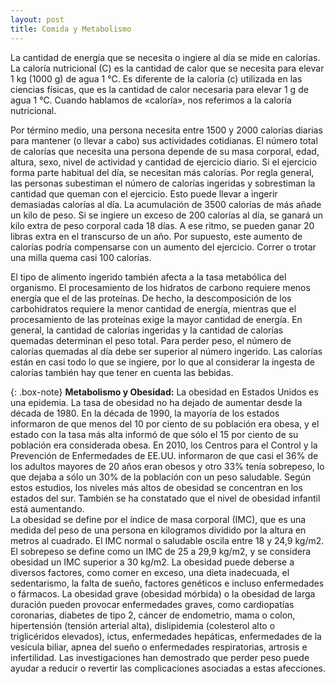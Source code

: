 ```yaml
---
layout: post
title: Comida y Metabolismo
---
```

La cantidad de energía que se necesita o ingiere al día se mide en calorías. La caloría nutricional (C) es la cantidad de calor que se necesita para elevar 1 kg (1000 g) de agua 1 °C. Es diferente de la caloría (c) utilizada en las ciencias físicas, que es la cantidad de calor necesaria para elevar 1 g de agua 1 °C. Cuando hablamos de «caloría», nos referimos a la caloría nutricional.

Por término medio, una persona necesita entre 1500 y 2000 calorías diarias para mantener (o llevar a cabo) sus actividades cotidianas. El número total de calorías que necesita una persona depende de su masa corporal, edad, altura, sexo, nivel de actividad y cantidad de ejercicio diario. Si el ejercicio forma parte habitual del día, se necesitan más calorías. Por regla general, las personas subestiman el número de calorías ingeridas y sobrestiman la cantidad que queman con el ejercicio. Esto puede llevar a ingerir demasiadas calorías al día. La acumulación de 3500 calorías de más añade un kilo de peso. Si se ingiere un exceso de 200 calorías al día, se ganará un kilo extra de peso corporal cada 18 días. A ese ritmo, se pueden ganar 20 libras extra en el transcurso de un año. Por supuesto, este aumento de calorías podría compensarse con un aumento del ejercicio. Correr o trotar una milla quema casi 100 calorías.

El tipo de alimento ingerido también afecta a la tasa metabólica del organismo. El procesamiento de los hidratos de carbono requiere menos energía que el de las proteínas. De hecho, la descomposición de los carbohidratos requiere la menor cantidad de energía, mientras que el procesamiento de las proteínas exige la mayor cantidad de energía. En general, la cantidad de calorías ingeridas y la cantidad de calorías quemadas determinan el peso total. Para perder peso, el número de calorías quemadas al día debe ser superior al número ingerido. Las calorías están en casi todo lo que se ingiere, por lo que al considerar la ingesta de calorías también hay que tener en cuenta las bebidas.

{: .box-note}
**Metabolismo y Obesidad:** La obesidad en Estados Unidos es una epidemia. La tasa de obesidad no ha dejado de aumentar desde la década de 1980. En la década de 1990, la mayoría de los estados informaron de que menos del 10 por ciento de su población era obesa, y el estado con la tasa más alta informó de que sólo el 15 por ciento de su población era considerada obesa. En 2010, los Centros para el Control y la Prevención de Enfermedades de EE.UU. informaron de que casi el 36% de los adultos mayores de 20 años eran obesos y otro 33% tenía sobrepeso, lo que dejaba a sólo un 30% de la población con un peso saludable. Según estos estudios, los niveles más altos de obesidad se concentran en los estados del sur. También se ha constatado que el nivel de obesidad infantil está aumentando.  
La obesidad se define por el índice de masa corporal (IMC), que es una medida del peso de una persona en kilogramos dividido por la altura en metros al cuadrado. El IMC normal o saludable oscila entre 18 y 24,9 kg/m2. El sobrepeso se define como un IMC de 25 a 29,9 kg/m2, y se considera obesidad un IMC superior a 30 kg/m2. La obesidad puede deberse a diversos factores, como comer en exceso, una dieta inadecuada, el sedentarismo, la falta de sueño, factores genéticos e incluso enfermedades o fármacos. La obesidad grave (obesidad mórbida) o la obesidad de larga duración pueden provocar enfermedades graves, como cardiopatías coronarias, diabetes de tipo 2, cáncer de endometrio, mama o colon, hipertensión (tensión arterial alta), dislipidemia (colesterol alto o triglicéridos elevados), ictus, enfermedades hepáticas, enfermedades de la vesícula biliar, apnea del sueño o enfermedades respiratorias, artrosis e infertilidad. Las investigaciones han demostrado que perder peso puede ayudar a reducir o revertir las complicaciones asociadas a estas afecciones.
